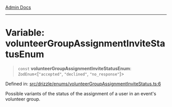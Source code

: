 [Admin Docs](/)

***

# Variable: volunteerGroupAssignmentInviteStatusEnum

> `const` **volunteerGroupAssignmentInviteStatusEnum**: `ZodEnum`\<\[`"accepted"`, `"declined"`, `"no_response"`\]\>

Defined in: [src/drizzle/enums/volunteerGroupAssignmentInviteStatus.ts:6](https://github.com/PratapRathi/talawa-api/blob/8be1a1231af103d298d6621405c956dc45d3a73a/src/drizzle/enums/volunteerGroupAssignmentInviteStatus.ts#L6)

Possible variants of the status of the assignment of a user in an event's volunteer group.
